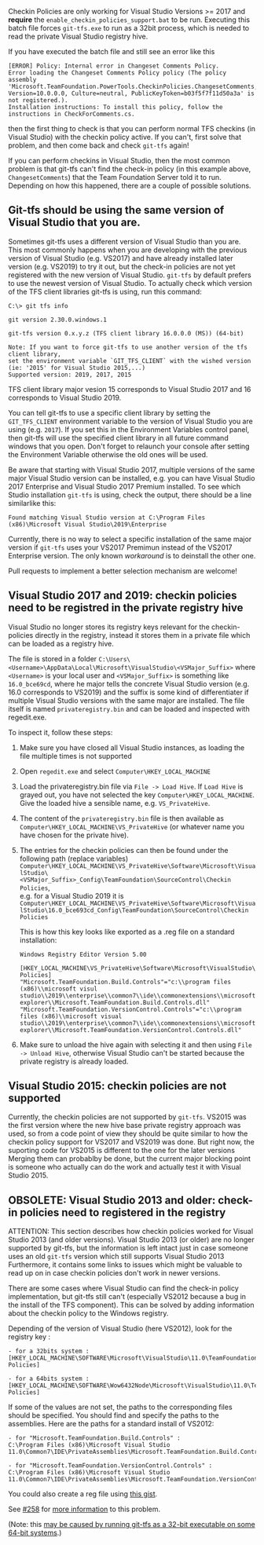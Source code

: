 Checkin Policies are only working for Visual Studio Versions >= 2017 and **require** the
`enable_checkin_policies_support.bat` to be run. Executing this batch file forces `git-tfs.exe`
to run as a 32bit process, which is needed to read the private Visual Studio registry hive.

If you have executed the batch file and still see an error like this

```
[ERROR] Policy: Internal error in Changeset Comments Policy.
Error loading the Changeset Comments Policy policy (The policy assembly 'Microsoft.TeamFoundation.PowerTools.CheckinPolicies.ChangesetComments, Version=10.0.0.0, Culture=neutral, PublicKeyToken=b03f5f7f11d50a3a' is not registered.).
Installation instructions: To install this policy, follow the instructions in CheckForComments.cs.
```

then the first thing to check is that you can perform normal TFS checkins (in Visual Studio) with
the checkin policy active. If you can't, first solve that problem, and then come back and check `git-tfs` again!

If you can perform checkins in Visual Studio, then the most common problem is that git-tfs can't find
the check-in policy (in this example above, `ChangesetComments`) that the Team Foundation Server
told it to run. Depending on how this happened, there are a couple of possible solutions.

## Git-tfs should be using the same version of Visual Studio that you are.

Sometimes git-tfs uses a different version of Visual Studio than you are. This most commonly happens when you are developing
with the previous version of Visual Studio (e.g. VS2017) and have already installed later version (e.g. VS2019) to try it out,
but the check-in policies are not yet registered with the new version of Visual Studio.
`git-tfs` by default prefers to use the newest version of Visual Studio.
To actually check which version of the TFS client libraries git-tfs is using, run this command:

```
C:\> git tfs info

git version 2.30.0.windows.1

git-tfs version 0.x.y.z (TFS client library 16.0.0.0 (MS)) (64-bit)

Note: If you want to force git-tfs to use another version of the tfs client library,
set the environment variable `GIT_TFS_CLIENT` with the wished version (ie: '2015' for Visual Studio 2015,...)
Supported version: 2019, 2017, 2015
```

TFS client library major vesion 15 corresponds to Visual Studio 2017 and 16 corresponds to Visual Studio 2019.

You can tell git-tfs to use a specific client library by setting the `GIT_TFS_CLIENT` environment variable to the version of Visual Studio you are using (e.g. `2017`).
If you set this in the Environment Variables control panel, then git-tfs will use the specified client library in all future command windows that you open.
Don't forget to relaunch your console after setting the Environment Variable otherwise the old ones will be used.

Be aware that starting with Visual Studio 2017, multiple versions of the same major Visual Studio version can be installed, e.g. you can
have Visual Studio 2017 Enterprise and Visual Studio 2017 Premium installed.  To see which Studio installation `git-tfs` is using,
check the output, there should be a line similarlike this:
```
Found matching Visual Studio version at C:\Program Files (x86)\Microsoft Visual Studio\2019\Enterprise
```

Currently, there is no way to select a specific installation of the same major version if `git-tfs` uses your VS2017 Premimun
instead of the VS2017 Enterprise version. The only known *workaround* is to deinstall the other one.

Pull requests to implement a better selection mechanism are welcome!


## Visual Studio 2017 and 2019: checkin policies need to be registred in the private registry hive

Visual Studio no longer stores its registry keys relevant for the checkin-policies directly
in the registry, instead it stores them in a private file which can be loaded as a registry hive.

The file is stored in a folder `C:\Users\<Username>\AppData\Local\Microsoft\VisualStudio\<VSMajor_Suffix>`
where `<Username>` is your local user and `<VSMajor_Suffix>` is something like `16.0_bce69cd`, where he
major tells the concrete Visual Studio version (e.g. 16.0 corresponds to VS2019) and the suffix is some
kind of differentiater if multiple Visual Studio versions with the same major are installed.
The file itself is named `privateregistry.bin` and can be loaded and inspected with regedit.exe.

To inspect it, follow these steps:
1. Make sure you have closed all Visual Studio instances, as loading the file multiple times is not supported
2. Open `regedit.exe` and select `Computer\HKEY_LOCAL_MACHINE`
3. Load the privateregistry.bin file via `File -> Load Hive`. If `Load Hive` is grayed out, you have not
   selected the key `Computer\HKEY_LOCAL_MACHINE`. Give the loaded hive a sensible name, e.g. `VS_PrivateHive`.
4. The content of the `privateregistry.bin` file is then available as `Computer\HKEY_LOCAL_MACHINE\VS_PrivateHive`
   (or whatever name you have chosen for the private hive).
5. The entries for the checkin policies can then be found under the following path (replace variables)
   `Computer\HKEY_LOCAL_MACHINE\VS_PrivateHive\Software\Microsoft\VisualStudio\<VSMajor_Suffix>_Config\TeamFoundation\SourceControl\Checkin Policies`,  
   e.g. for a Visual Studio 2019 it is  
   `Computer\HKEY_LOCAL_MACHINE\VS_PrivateHive\Software\Microsoft\VisualStudio\16.0_bce693cd_Config\TeamFoundation\SourceControl\Checkin Policies`

   This is how this key looks like exported as a .reg file on a standard installation:

   ```
   Windows Registry Editor Version 5.00

   [HKEY_LOCAL_MACHINE\VS_PrivateHive\Software\Microsoft\VisualStudio\16.0_bce693cd_Config\TeamFoundation\SourceControl\Checkin Policies]
   "Microsoft.TeamFoundation.Build.Controls"="c:\\program files (x86)\\microsoft visul studio\\2019\\enterprise\\common7\\ide\\commonextensions\\microsoft\\teamfoundation\\team explorer\\Microsoft.TeamFoundation.Build.Controls.dll"
   "Microsoft.TeamFoundation.VersionControl.Controls"="c:\\program files (x86)\\microsoft visual studio\\2019\\enterprise\\common7\\ide\\commonextensions\\microsoft\\teamfoundation\\team explorer\\Microsoft.TeamFoundation.VersionControl.Controls.dll"
   ```

6. Make sure to unload the hive again with selecting it and then using `File -> Unload Hive`,
   otherwise Visual Studio can't be started because the private registry is already loaded.

## Visual Studio 2015: checkin policies are not supported

Currently, the checkin policies are not supported by `git-tfs`. VS2015 was the first version where
the new hive base private registry approach was used, so from a code point of view they should
be quite similar to how the checkin policy support for VS2017 and VS2019 was done.
But right now, the suporting code for VS2015 is different to the one for the later versions
Merging them can probablby be done, but the current major blocking point is someone who actually
can do the work and actually test it with Visual Studio 2015.

## OBSOLETE: Visual Studio 2013 and older: check-in policies need to registered in the registry

ATTENTION: This section describes how checkin policies worked for Visual Studio 2013 (and older versions).
Visual Studio 2013 (or older) are no longer supported by git-tfs, but the information is left intact just in case
someone uses an old `git-tfs` version which still supports Visual Studio 2013
Furthermore, it contains some links to issues which might be valuable to read up on in case checkin policies
don't work in newer versions.

There are some cases where Visual Studio can find the check-in policy implementation, but git-tfs still can't (especially VS2012 because a bug in the install of the TFS component). This can be solved by adding information about the checkin policy to the Windows registry.

Depending of the version of Visual Studio (here VS2012), look for the registry key :

    - for a 32bits system :
    [HKEY_LOCAL_MACHINE\SOFTWARE\Microsoft\VisualStudio\11.0\TeamFoundation\SourceControl\Checkin Policies]

    - for a 64bits system :
    [HKEY_LOCAL_MACHINE\SOFTWARE\Wow6432Node\Microsoft\VisualStudio\11.0\TeamFoundation\SourceControl\Checkin Policies]
 
If some of the values are not set, the paths to the corresponding files should be specified. You should  find and specify the paths to the assemblies. Here are the paths for a standard install of VS2012:

    - for "Microsoft.TeamFoundation.Build.Controls" :
    C:\Program Files (x86)\Microsoft Visual Studio 11.0\Common7\IDE\PrivateAssemblies\Microsoft.TeamFoundation.Build.Controls.dll

    - for "Microsoft.TeamFoundation.VersionControl.Controls" :
    C:\Program Files (x86)\Microsoft Visual Studio 11.0\Common7\IDE\PrivateAssemblies\Microsoft.TeamFoundation.VersionControl.Controls.dll

You could also create a reg file using [this gist](https://gist.github.com/pmiossec/5678176).

See [#258](https://github.com/git-tfs/git-tfs/issues/258) for [more information](https://github.com/git-tfs/git-tfs/issues/258#issuecomment-11247086) to this problem.

(Note: this [may be caused by running git-tfs as a 32-bit executable on some 64-bit systems](https://github.com/git-tfs/git-tfs/issues/258#issuecomment-11588802).)
